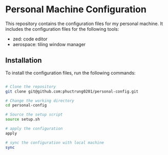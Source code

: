 # Personal Machine Configuration

This repository contains the configuration files for my personal machine. It includes the configuration files for the following tools:

- zed: code editor
- aerospace: tiling window manager

## Installation

To install the configuration files, run the following commands:

```bash

# Clone the repository
git clone git@github.com:phuctrung0201/personal-config.git

# Change the working directory
cd personal-config

# Source the setup script
source setup.sh

# apply the configuration
apply

# sync the configuration with local machine
sync

```

